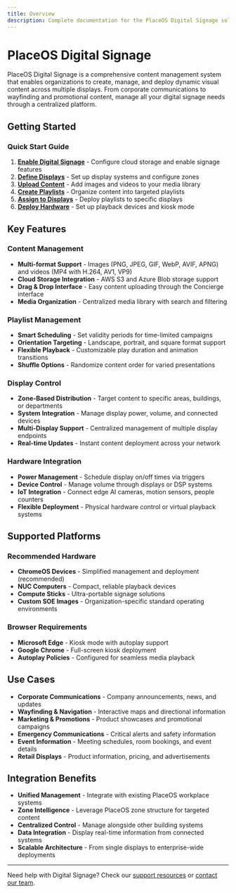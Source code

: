 ```yaml
---
title: Overview
description: Complete documentation for the PlaceOS Digital Signage solution - web-based digital signage and content management
---
```


# PlaceOS Digital Signage

PlaceOS Digital Signage is a comprehensive content management system that enables organizations to create, manage, and deploy dynamic visual content across multiple displays. From corporate communications to wayfinding and promotional content, manage all your digital signage needs through a centralized platform.

## Getting Started

### Quick Start Guide
1. **[Enable Digital Signage](/signage/01-enabling/)** - Configure cloud storage and enable signage features
2. **[Define Displays](/signage/02-displays/)** - Set up display systems and configure zones
3. **[Upload Content](/signage/03-upload-content/)** - Add images and videos to your media library
4. **[Create Playlists](/signage/04-playlists/)** - Organize content into targeted playlists
5. **[Assign to Displays](/signage/05-display-playlists/)** - Deploy playlists to specific displays
6. **[Deploy Hardware](/signage/06-deployment/)** - Set up playback devices and kiosk mode

## Key Features

### Content Management
- **Multi-format Support** - Images (PNG, JPEG, GIF, WebP, AVIF, APNG) and videos (MP4 with H.264, AV1, VP9)
- **Cloud Storage Integration** - AWS S3 and Azure Blob storage support
- **Drag & Drop Interface** - Easy content uploading through the Concierge interface
- **Media Organization** - Centralized media library with search and filtering

### Playlist Management
- **Smart Scheduling** - Set validity periods for time-limited campaigns
- **Orientation Targeting** - Landscape, portrait, and square format support
- **Flexible Playback** - Customizable play duration and animation transitions
- **Shuffle Options** - Randomize content order for varied presentations

### Display Control
- **Zone-Based Distribution** - Target content to specific areas, buildings, or departments
- **System Integration** - Manage display power, volume, and connected devices
- **Multi-Display Support** - Centralized management of multiple display endpoints
- **Real-time Updates** - Instant content deployment across your network

### Hardware Integration
- **Power Management** - Schedule display on/off times via triggers
- **Device Control** - Manage volume through displays or DSP systems
- **IoT Integration** - Connect edge AI cameras, motion sensors, people counters
- **Flexible Deployment** - Physical hardware control or virtual playback systems

## Supported Platforms

### Recommended Hardware
- **ChromeOS Devices** - Simplified management and deployment (recommended)
- **NUC Computers** - Compact, reliable playback devices
- **Compute Sticks** - Ultra-portable signage solutions
- **Custom SOE Images** - Organization-specific standard operating environments

### Browser Requirements
- **Microsoft Edge** - Kiosk mode with autoplay support
- **Google Chrome** - Full-screen kiosk deployment
- **Autoplay Policies** - Configured for seamless media playback

## Use Cases

- **Corporate Communications** - Company announcements, news, and updates
- **Wayfinding & Navigation** - Interactive maps and directional information
- **Marketing & Promotions** - Product showcases and promotional campaigns
- **Emergency Communications** - Critical alerts and safety information
- **Event Information** - Meeting schedules, room bookings, and event details
- **Retail Displays** - Product information, pricing, and advertisements

## Integration Benefits

- **Unified Management** - Integrate with existing PlaceOS workplace systems
- **Zone Intelligence** - Leverage PlaceOS zone structure for targeted content
- **Centralized Control** - Manage alongside other building systems
- **Data Integration** - Display real-time information from connected systems
- **Scalable Architecture** - From single displays to enterprise-wide deployments

---

Need help with Digital Signage? Check our [support resources](https://support.place.technology) or [contact our team](mailto:support@placeos.com).

